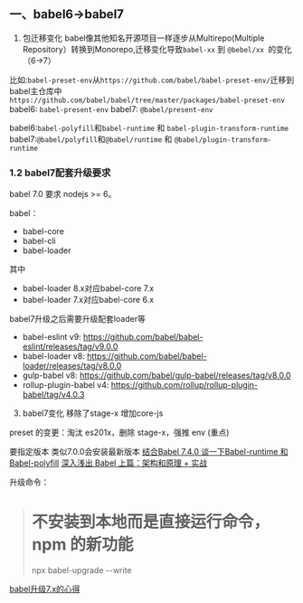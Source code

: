 
## 一、babel6->babel7
1. 包迁移变化
babel像其他知名开源项目一样逐步从Multirepo(Multiple Repository）转换到Monorepo,迁移变化导致`babel-xx` 到 `@bebel/xx `的变化（6->7）

比如:`babel-preset-env`从`https://github.com/babel/babel-preset-env/`迁移到babel主仓库中`https://github.com/babel/babel/tree/master/packages/babel-preset-env`
babel6: `babel-present-env`
babel7: `@babel/present-env`


babel6:`babel-polyfill`和`babel-runtime`  和 `babel-plugin-transform-runtime`
babel7:`@babel/polyfill`和`@babel/runtime` 和 `@babel/plugin-transform-runtime`

### 1.2 babel7配套升级要求

babel 7.0 要求 nodejs >= 6。

babel：
* babel-core
* babel-cli
* babel-loader

其中
* babel-loader 8.x对应babel-core 7.x
* babel-loader 7.x对应babel-core 6.x

babel7升级之后需要升级配套loader等
* babel-eslint v9: https://github.com/babel/babel-eslint/releases/tag/v9.0.0
* babel-loader v8: https://github.com/babel/babel-loader/releases/tag/v8.0.0
* gulp-babel v8: https://github.com/babel/gulp-babel/releases/tag/v8.0.0
* rollup-plugin-babel v4: https://github.com/rollup/rollup-plugin-babel/tag/v4.0.3

3. babel7变化
移除了stage-x
增加core-js


preset 的变更：淘汰 es201x，删除 stage-x，强推 env (重点)

要指定版本 类似7.0.0会安装最新版本
[结合Babel 7.4.0 谈一下Babel-runtime 和 Babel-polyfill](https://juejin.cn/post/6844903869353295879)
[深入浅出 Babel 上篇：架构和原理 + 实战](https://juejin.cn/post/6844903956905197576)


升级命令：
># 不安装到本地而是直接运行命令，npm 的新功能
> npx babel-upgrade --write

[babel升级7.x的心得](https://www.cnblogs.com/longlongdan/p/12169974.html)